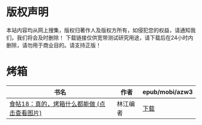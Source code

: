 # 版权声明

本站内容均从网上搜集，版权归著作人及版权方所有，如侵犯您的权益，请通知我们，我们将会及时删除！ 下载链接仅供宽带测试研究用途，请下载后在24小时内删除，请勿用于商业目的。请支持正版！

# 烤箱

| 书名 | 作者 | epub/mobi/azw3 |
| --- | --- | --- |
| [食帖18：真的，烤箱什么都能做 (点击查看图片)](https://www.dushupai.com/attachment/2024/06/07/cc51e8a436294dc4.jpg) | 林江编者 | [下载](https://url89.ctfile.com/f/31084289-1357043719-496b18?p=8866) |
